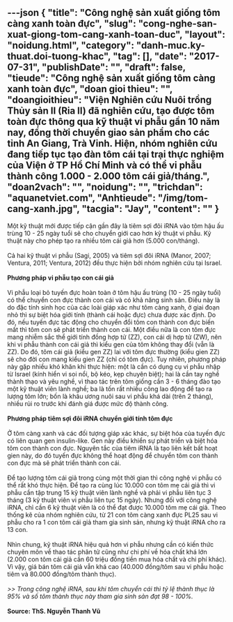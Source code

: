 ---json
{
    "title": "Công nghệ sản xuất giống tôm càng xanh toàn đực",
    "slug": "cong-nghe-san-xuat-giong-tom-cang-xanh-toan-duc",
    "layout": "noidung.html",
    "category": "danh-muc.ky-thuat.doi-tuong-khac",
    "tag": [],
    "date": "2017-07-31",
    "publishDate": "",
    "draft": false,
    "tieude": "Công nghệ sản xuất giống tôm càng xanh toàn đực",
    "doan gioi thieu": "",
    "doangioithieu": "Viện Nghiên cứu Nuôi trồng Thủy sản II (Ria II) đã nghiên cứu, tạo được tôm toàn đực thông qua kỹ thuật vi phẫu gần 10 năm nay, đồng thời chuyển giao sản phẩm cho các tỉnh An Giang, Trà Vinh. Hiện, nhóm nghiên cứu đang tiếp tục tạo đàn tôm cái tại trại thực nghiệm của Viện ở TP Hồ Chí Minh và có thể vi phẫu thành công 1.000 - 2.000 tôm cái giả/tháng.",
    "doan2vach": "",
    "noidung": "",
    "trichdan": "aquanetviet.com",
    "Anhtieude": "/img/tom-cang-xanh.jpg",
    "tacgia": "Jay",
    "__content__": ""
}
---
<p><span style="font-size:14px">Một kỹ thuật mới được tiếp cận gần đ&acirc;y l&agrave; ti&ecirc;m sợi đ&ocirc;i iRNA v&agrave;o t&ocirc;m hậu ấu tr&ugrave;ng 10 - 25 ng&agrave;y tuổi sẽ cho chuyển giới cao hơn kỹ thuật vi phẫu. Kỹ thuật n&agrave;y cho ph&eacute;p tạo ra nhiều t&ocirc;m c&aacute;i giả hơn (5.000 con/th&aacute;ng).<br />
<br />
Cả hai kỹ thuật vi phẫu (Sagi, 2005) v&agrave; ti&ecirc;m sợi đ&ocirc;i iRNA (Manor, 2007; Ventura, 2011; Ventura, 2012) đều thực hiện bởi nh&oacute;m nghi&ecirc;n cứu tại Israel.<br />
<br />
<strong>Phương ph&aacute;p vi phẫu tạo con c&aacute;i giả</strong><br />
<br />
Vi phẫu loại bỏ tuyến đực ho&agrave;n to&agrave;n ở t&ocirc;m hậu ấu tr&ugrave;ng (10 - 25 ng&agrave;y tuổi) c&oacute; thể chuyển con đực th&agrave;nh con c&aacute;i v&agrave; c&oacute; khả năng sinh sản. Điều n&agrave;y l&agrave; do đặc t&iacute;nh sinh học của c&aacute;c lo&agrave;i gi&aacute;p x&aacute;c như t&ocirc;m c&agrave;ng xanh, ở giai đoạn nhỏ th&igrave; sự biệt h&oacute;a giới t&iacute;nh (th&agrave;nh c&aacute;i hoặc đực) chưa được x&aacute;c định. Do đ&oacute;, nếu tuyến đực t&aacute;c động cho chuyển đổi t&ocirc;m con th&agrave;nh con đực biến mất th&igrave; t&ocirc;m con sẽ ph&aacute;t triển th&agrave;nh con c&aacute;i. Một điều nữa l&agrave; con t&ocirc;m đực mang nhiễm sắc thể giới t&iacute;nh đồng hợp tử (ZZ), con c&aacute;i dị hợp tử (ZW), n&ecirc;n khi vi phẫu th&agrave;nh con c&aacute;i giả th&igrave; kiểu gen của t&ocirc;m kh&ocirc;ng thay đổi (vẫn l&agrave; ZZ). Do đ&oacute;, t&ocirc;m c&aacute;i giả (kiểu gen ZZ) lai với t&ocirc;m đực thường (kiểu gien ZZ) sẽ cho đời con mang kiểu gien ZZ (chỉ c&oacute; t&ocirc;m đực). Tuy nhi&ecirc;n, phương ph&aacute;p n&agrave;y gặp nhiều kh&oacute; khăn khi thực hiện: một l&agrave; cần c&oacute; dụng cụ vi phẫu nhập từ Israel (k&iacute;nh hiển vi soi nổi, bộ k&eacute;o, kẹp chuy&ecirc;n biệt); hai l&agrave; cần tay nghề th&agrave;nh thạo v&agrave; y&ecirc;u nghề, v&igrave; thao t&aacute;c tr&ecirc;n t&ocirc;m giống cần 3 - 6 th&aacute;ng đ&agrave;o tạo một kỹ thuật vi&ecirc;n l&agrave;nh nghề; ba l&agrave; tốn rất nhiều c&ocirc;ng lao động để tạo ra lượng t&ocirc;m lớn; bốn l&agrave; kh&acirc;u ương nu&ocirc;i sau vi phẫu kh&aacute; d&agrave;i (tr&ecirc;n 2 th&aacute;ng), nhiều rủi ro trước khi đ&aacute;nh gi&aacute; được mức độ th&agrave;nh c&ocirc;ng.<br />
<br />
<strong>Phương ph&aacute;p ti&ecirc;m sợi đ&ocirc;i iRNA chuyển giới t&iacute;nh t&ocirc;m đực</strong><br />
<br />
Ở t&ocirc;m c&agrave;ng xanh v&agrave; c&aacute;c đối tượng gi&aacute;p x&aacute;c kh&aacute;c, sự biệt h&oacute;a của tuyến đực c&oacute; li&ecirc;n quan gen insulin-like. Gen n&agrave;y điều khiển sự ph&aacute;t triển v&agrave; biệt h&oacute;a t&ocirc;m con th&agrave;nh con đực. Nguy&ecirc;n tắc của ti&ecirc;m iRNA l&agrave; tạo li&ecirc;n kết bất hoạt gien n&agrave;y, do đ&oacute; tuyến đực kh&ocirc;ng thể hoạt động để chuyển t&ocirc;m con th&agrave;nh con đực m&agrave; sẽ ph&aacute;t triển th&agrave;nh con c&aacute;i.<br />
<br />
Để tạo lượng t&ocirc;m c&aacute;i giả trong c&ugrave;ng một thời gian th&igrave; c&ocirc;ng nghệ vi phẫu c&oacute; thể rất kh&oacute; thực hiện. Để tạo ra c&ugrave;ng l&uacute;c 10.000 con t&ocirc;m mẹ c&aacute;i giả th&igrave; vi phẫu cần tập trung 15 kỹ thuật vi&ecirc;n l&agrave;nh nghề v&agrave; phải vi phẫu li&ecirc;n tục 3 th&aacute;ng (3 kỹ thuật vi&ecirc;n vi phẫu li&ecirc;n tục 15 ng&agrave;y). Nhưng đối với c&ocirc;ng nghệ iRNA, chỉ cần 6 kỹ thuật vi&ecirc;n l&agrave; c&oacute; thể đạt được 10.000 t&ocirc;m mẹ c&aacute;i giả. Theo thống k&ecirc; của nh&oacute;m nghi&ecirc;n cứu, từ 21 con t&ocirc;m c&agrave;ng xanh đực PL25 sau vi phẫu cho ra 1 con t&ocirc;m c&aacute;i giả tham gia sinh sản, nhưng kỹ thuật iRNA cho ra 13 con.<br />
<br />
Nh&igrave;n chung, kỹ thuật iRNA hiệu quả hơn vi phẫu nhưng cần c&oacute; kiến thức chuy&ecirc;n m&ocirc;n về thao t&aacute;c ph&acirc;n tử cũng như chi ph&iacute; về h&oacute;a chất kh&aacute; lớn (2.000 con t&ocirc;m c&aacute;i giả cần 60 triệu đồng tiền mua h&oacute;a chất v&agrave; chi ph&iacute; kh&aacute;c). V&igrave; vậy, gi&aacute; b&aacute;n t&ocirc;m c&aacute;i giả vẫn kh&aacute; cao (40.000 đồng/t&ocirc;m sau vi phẫu hoặc ti&ecirc;m v&agrave; 80.000 đồng/t&ocirc;m th&agrave;nh thục).<br />
<br />
<em>&gt;&gt; Trong c&ocirc;ng nghệ iRNA, sau khi t&ocirc;m chuyển c&aacute;i th&igrave; tỷ lệ th&agrave;nh thục l&agrave; 95% v&agrave; số t&ocirc;m th&agrave;nh thục n&agrave;y tham gia sinh sản đạt 98 - 100%.</em><br />
<br />
<strong>Source: ThS. Nguyễn Thanh Vũ</strong></span></p>
